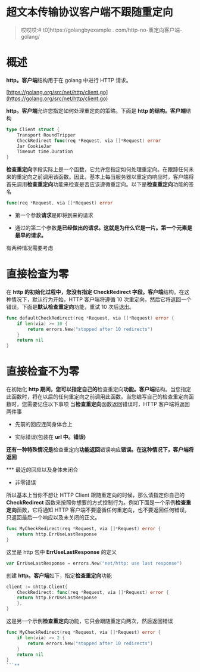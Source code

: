 # 超文本传输协议客户端不跟随重定向

> 哎哎哎:# t0]https://golangbyexample . com/http-no-重定向客户端-golang/

# **概述**

**http。客户端**结构用于在 golang 中进行 HTTP 请求。

[https://golang.org/src/net/http/client.go](https://golang.org/src/net/http/client.go)

**http。客户端**允许您指定如何处理重定向的策略。下面是 **http 的结构。客户端**结构

```go
type Client struct {
	Transport RoundTripper
	CheckRedirect func(req *Request, via []*Request) error
	Jar CookieJar
	Timeout time.Duration
}
```

**检查重定向**字段实际上是一个函数，它允许您指定如何处理重定向。在跟踪任何未来的重定向之前调用该函数。因此，基本上每当服务器以重定向响应时，客户端将首先调用**检查重定向**功能来检查是否应该遵循重定向。以下是**检查重定向**功能的签名

```go
func(req *Request, via []*Request) error
```

*   第一个参数**请求**是即将到来的请求

*   通过的第二个参数**是已经做出的请求。这就是为什么它是一片。第一个元素是最早的请求。**

有两种情况需要考虑

# **直接检查为零**

在 **http 的初始化过程中，您没有指定 CheckRedirect 字段。客户端**结构。在这种情况下，默认行为开始，HTTP 客户端将遵循 10 次重定向，然后它将返回一个错误。下面是**默认检查重定向**功能，重试 10 次后退出。

```go
func defaultCheckRedirect(req *Request, via []*Request) error {
	if len(via) >= 10 {
		return errors.New("stopped after 10 redirects")
	}
	return nil
}
```

# **直接检查不为零**

在初始化 **http 期间，您可以指定自己的**检查重定向**功能。客户端**结构。当您指定此函数时，将在以后的任何重定向之前调用此函数。当您编写自己的检查重定向函数时，您需要记住以下事项
当**检查重定向**函数返回错误时，HTTP 客户端将返回两件事

*   先前的回应连同身体合上

*   实际错误(包装在 **url 中。错误)**

**还有一种特殊情况是**检查重定向**功能返回**错误响应**错误。在这种情况下，客户端将返回**

 ***   最近的回应以及身体未闭合

*   非零错误

所以基本上当你不想让 HTTP Client 跟随重定向的时候，那么请指定你自己的 **CheckRedirect** 函数来按照你想要的方式控制行为。例如下面是一个示例**检查重定向**函数，它将通知 HTTP 客户端不要遵循任何重定向，也不要返回任何错误，只返回最后一个响应以及未关闭的正文。

```go
func MyCheckRedirect(req *Request, via []*Request) error {
	return http.ErrUseLastResponse
}
```

这里是 http 包中 **ErrUseLastResponse** 的定义

```go
var ErrUseLastResponse = errors.New("net/http: use last response")
```

创建 **http。客户端**如下，指定**检查重定向**功能

```go
client := &http.Client{
    CheckRedirect: func(req *Request, via []*Request) error {
	return http.ErrUseLastResponse
    },
}
```

这是另一个示例**检查重定向**功能，它只会跟随重定向两次，然后返回错误

```go
func MyCheckRedirect(req *Request, via []*Request) error {
	if len(via) >= 2 {
		return errors.New("stopped after 10 redirects")
	}
	return nil
}
```**